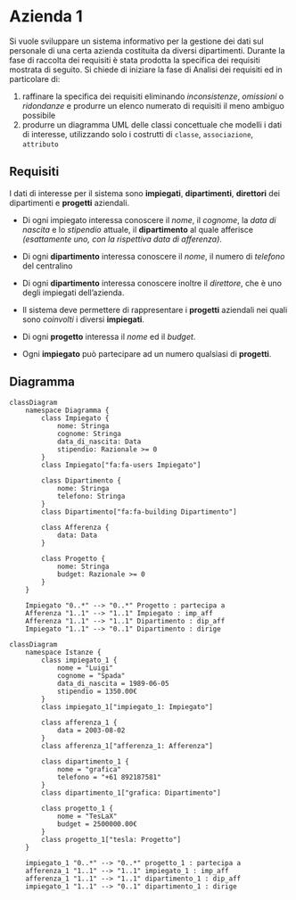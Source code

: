# Azienda 1

Si vuole sviluppare un sistema informativo per la gestione dei dati sul personale di una certa azienda costituita da diversi dipartimenti. Durante la fase di raccolta dei requisiti è stata prodotta la specifica dei requisiti mostrata di seguito. Si chiede di iniziare la fase di Analisi dei requisiti ed in particolare di:

1. raffinare la specifica dei requisiti eliminando _inconsistenze_, _omissioni_ o _ridondanze_ e produrre un elenco numerato di requisiti il meno ambiguo possibile
2. produrre un diagramma UML delle classi concettuale che modelli i dati di interesse, utilizzando solo i costrutti di `classe`, `associazione`, `attributo`

## Requisiti

I dati di interesse per il sistema sono **impiegati**, **dipartimenti**, **direttori** dei dipartimenti e **progetti** aziendali.

- Di ogni impiegato interessa conoscere il _nome_, il _cognome_, la _data di nascita_ e lo _stipendio_ attuale, il **dipartimento** al quale afferisce _(esattamente uno, con la rispettiva data di afferenza)_.

- Di ogni **dipartimento** interessa conoscere il _nome_, il numero di _telefono_ del centralino

<!-- , e la data di afferenza di ognuno degli impiegati che vi lavorano. -->

- Di ogni **dipartimento** interessa conoscere inoltre il _direttore_, che è uno degli impiegati dell’azienda.

<!-- Il direttore afferisce al dipartimento che dirige, e, visto che il direttore è un impiegato, può afferire ad un solo dipartimento -->

- Il sistema deve permettere di rappresentare i **progetti** aziendali nei quali sono _coinvolti_ i diversi **impiegati**.

- Di ogni **progetto** interessa il _nome_ ed il _budget_.

- Ogni **impiegato** può partecipare ad un numero qualsiasi di **progetti**.

<style>
    .edgeLabel {
    }
</style>

## Diagramma

```mermaid
classDiagram
	namespace Diagramma {
		class Impiegato {
            nome: Stringa
            cognome: Stringa
            data_di_nascita: Data
            stipendio: Razionale >= 0
		}
		class Impiegato["fa:fa-users Impiegato"]

		class Dipartimento {
			nome: Stringa
			telefono: Stringa
		}
		class Dipartimento["fa:fa-building Dipartimento"]

		class Afferenza {
			data: Data
		}

		class Progetto {
			nome: Stringa
			budget: Razionale >= 0
		}
	}

	Impiegato "0..*" --> "0..*" Progetto : partecipa a
	Afferenza "1..1" --> "1..1" Impiegato : imp_aff
	Afferenza "1..1" --> "1..1" Dipartimento : dip_aff
	Impiegato "1..1" --> "0..1" Dipartimento : dirige
```

<!-- namespace Istanze { -->
<!-- 	class impiegato_1 { -->
<!-- 		nome = "Luigi" -->
<!-- 		cognome = "Spada" -->
<!-- 		data_di_nascita = 1989-06-05 -->
<!-- 		stipendio = 1350.00€ -->
<!-- 	} -->
<!-- 	class impiegato_1["impiegato_1: Impiegato"] -->
<!---->
<!-- 	class afferenza_1 { -->
<!-- 		data = 2003-08-02 -->
<!-- 	} -->
<!-- 	class afferenza_1["afferenza_1: Afferenza"] -->
<!---->
<!-- 	class dipartimento_1 { -->
<!-- 		nome = "grafica" -->
<!-- 		telefono = "+61 892187581" -->
<!-- 	} -->
<!-- 	class dipartimento_1["grafica: Dipartimento"] -->
<!---->
<!-- 	class progetto_1 { -->
<!-- 		nome = "TesLaX" -->
<!-- 		budget = 2500000.00€ -->
<!-- 	} -->
<!-- 	class progetto_1["tesla: Progetto"] -->
<!-- } -->

<!-- impiegato_1 ..> Impiegato : <i><< istanza di >></i> -->
<!-- dipartimento_1 ..> Dipartimento : <i><< istanza di >></i> -->
<!-- progetto_1 ..> Progetto : <i><< istanza di >></i> -->
<!-- afferenza_1 ..> Afferenza : <i><< istanza di >></i> -->
```mermaid
classDiagram
	namespace Istanze {
		class impiegato_1 {
			nome = "Luigi"
			cognome = "Spada"
			data_di_nascita = 1989-06-05
			stipendio = 1350.00€
		}
		class impiegato_1["impiegato_1: Impiegato"]

		class afferenza_1 {
			data = 2003-08-02
		}
		class afferenza_1["afferenza_1: Afferenza"]

		class dipartimento_1 {
			nome = "grafica"
			telefono = "+61 892187581"
		}
		class dipartimento_1["grafica: Dipartimento"]

		class progetto_1 {
			nome = "TesLaX"
			budget = 2500000.00€
		}
		class progetto_1["tesla: Progetto"]
	}

	impiegato_1 "0..*" --> "0..*" progetto_1 : partecipa a
	afferenza_1 "1..1" --> "1..1" impiegato_1 : imp_aff
	afferenza_1 "1..1" --> "1..1" dipartimento_1 : dip_aff
	impiegato_1 "1..1" --> "0..1" dipartimento_1 : dirige
```


<!-- afferenza_1 --|> impiegato_1 : impiegato_afferenza -->
<!-- afferenza_1 --|> dipartimento_1 : dipartimento_afferenza -->
<!-- impiegato_1 --|> dipartimento_1 : dirige -->
<!-- impiegato_1 --|> progetto_1 : partecipa a -->
<style>
	.er.relationshipLine{
		marker-start: none;
		marker-end: none;
	}
	.er.attributeBoxEven {
		/* 	The box containing attributes on even-numbered rows  */ 
	}
	.er.attributeBoxOdd {
		/* 	The box containing attributes on odd-numbered rows  */ 
	}
	.er.entityBox {
		/* 	The box representing an entity  */ 
	}
	.er.entityLabel {
		/* 	The label for an entity  */ 
	}
	.er.relationshipLabel {
		/* 	The label for a relationship  */ 
	}
	.er.relationshipLabelBox {
		/* 	The box surrounding a relationship label  */ 
	}
	.er.relationshipLine {
		/* 	The line representing a relationship between entities  */ 
	}
</style>
